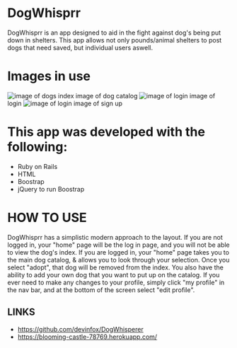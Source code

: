 # DogWhisprr

DogWhisprr is an app designed to aid in the fight against dog's being put down in shelters. This app allows not only pounds/animal shelters to post dogs that need saved, but individual users aswell. 



# Images in use
![image of dogs index](https://i.imgur.com/0QM8OE2.png)
image of dog catalog
![image of login](https://i.imgur.com/qjuBQuD.png)
image of login
![image of login](https://i.imgur.com/OK9tO5p.png)
image of sign up





# This app was developed with the following:
* Ruby on Rails
* HTML
* Boostrap
* jQuery to run Boostrap

# HOW TO USE

DogWhisprr has a simplistic modern approach to the layout. If you are not logged in, your "home" page will be the log in page, and you will not be able to view the dog's index. If you are logged in, your "home" page takes you to the main dog catalog, & allows you to look through your selection. Once you select "adopt", that dog will be removed from the index. You also have the ability to add your own dog that you want to put up on the catalog. If you ever need to make any changes to your profile, simply click "my profile" in the nav bar, and at the bottom of the screen select "edit profile".

## LINKS
* <https://github.com/devinfox/DogWhisperer>
* <https://blooming-castle-78769.herokuapp.com/>

